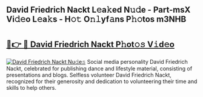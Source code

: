 ## David Friedrich Nackt L𝚎a𝚔ed N𝚞𝚍e - Part-msX Vi𝚍𝚎o L𝚎a𝚔s - H𝚘𝚝 O𝚗𝚕yf𝚊ns P𝚑𝚘tos m3NHB

# <h2><a href="http://kf27wu.oniu.top/?m=David+Friedrich+Nackt">🔗👉 🔴 David Friedrich Nackt P𝚑ot𝚘𝚜 V𝚒d𝚎o</a></h2>

[![David Friedrich Nackt Nu𝚍e𝚜](https://i.imgur.com/0qMVB7G.gif)](http://kf27wu.oniu.top/?m=David+Friedrich+Nackt)
Social media personality David Friedrich Nackt, celebrated for publishing dance and lifestyle material, consisting of presentations and blogs. Selfless volunteer David Friedrich Nackt, recognized for their generosity and dedication to volunteering their time and skills to help others.  
